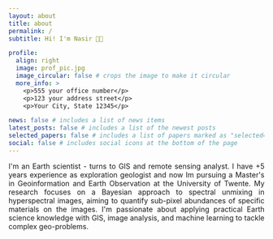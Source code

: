 ```yaml
---
layout: about
title: about
permalink: /
subtitle: Hi! I'm Nasir 👋🏻

profile:
  align: right
  image: prof_pic.jpg
  image_circular: false # crops the image to make it circular
  more_info: >
    <p>555 your office number</p>
    <p>123 your address street</p>
    <p>Your City, State 12345</p>

news: false # includes a list of news items
latest_posts: false # includes a list of the newest posts
selected_papers: false # includes a list of papers marked as "selected={true}"
social: false # includes social icons at the bottom of the page
---
```

<div style="text-align: justify">

I'm an Earth scientist - turns to GIS and remote sensing analyst. I have +5 years experience as exploration geologist and now Im pursuing a Master's in Geoinformation and Earth Observation at the University of Twente. My research focuses on a Bayesian approach to spectral unmixing in hyperspectral images, aiming to quantify sub-pixel abundances of specific materials on the images. I'm passionate about applying practical Earth science knowledge with GIS, image analysis, and machine learning to tackle complex geo-problems.

</div>
